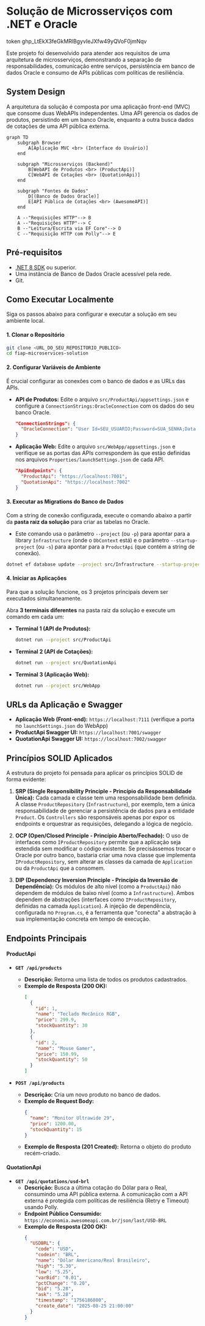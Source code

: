 # Solução de Microsserviços com .NET e Oracle

token
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

Este projeto foi desenvolvido para atender aos requisitos de uma arquitetura de microsserviços, demonstrando a separação de responsabilidades, comunicação entre serviços, persistência em banco de dados Oracle e consumo de APIs públicas com políticas de resiliência.

## System Design

A arquitetura da solução é composta por uma aplicação front-end (MVC) que consome duas WebAPIs independentes. Uma API gerencia os dados de produtos, persistindo em um banco Oracle, enquanto a outra busca dados de cotações de uma API pública externa.

```mermaid
graph TD
    subgraph Browser
        A[Aplicação MVC <br> (Interface do Usuário)]
    end

    subgraph "Microsserviços (Backend)"
        B[WebAPI de Produtos <br> (ProductApi)]
        C[WebAPI de Cotações <br> (QuotationApi)]
    end

    subgraph "Fontes de Dados"
        D[(Banco de Dados Oracle)]
        E[API Pública de Cotações <br> (AwesomeAPI)]
    end

    A --"Requisições HTTP"--> B
    A --"Requisições HTTP"--> C
    B --"Leitura/Escrita via EF Core"--> D
    C --"Requisição HTTP com Polly"--> E
```

## Pré-requisitos

* [.NET 8 SDK](https://dotnet.microsoft.com/download) ou superior.
* Uma instância de Banco de Dados Oracle acessível pela rede.
* Git.

## Como Executar Localmente

Siga os passos abaixo para configurar e executar a solução em seu ambiente local.

#### 1. Clonar o Repositório
```bash
git clone <URL_DO_SEU_REPOSITORIO_PUBLICO>
cd fiap-microservices-solution
```

#### 2. Configurar Variáveis de Ambiente

É crucial configurar as conexões com o banco de dados e as URLs das APIs.

* **API de Produtos:** Edite o arquivo `src/ProductApi/appsettings.json` e configure a `ConnectionStrings:OracleConnection` com os dados do seu banco Oracle.
    ```json
    "ConnectionStrings": {
      "OracleConnection": "User Id=SEU_USUARIO;Password=SUA_SENHA;Data Source=SEU_HOST:PORTA/SEU_SERVICE_NAME"
    }
    ```

* **Aplicação Web:** Edite o arquivo `src/WebApp/appsettings.json` e verifique se as portas das APIs correspondem às que estão definidas nos arquivos `Properties/launchSettings.json` de cada API.
    ```json
    "ApiEndpoints": {
      "ProductApi": "https://localhost:7001",
      "QuotationApi": "https://localhost:7002"
    }
    ```

#### 3. Executar as Migrations do Banco de Dados

Com a string de conexão configurada, execute o comando abaixo a partir da **pasta raiz da solução** para criar as tabelas no Oracle.

* Este comando usa o parâmetro `--project` (ou `-p`) para apontar para a library `Infrastructure` (onde o `DbContext` está) e o parâmetro `--startup-project` (ou `-s`) para apontar para a `ProductApi` (que contém a string de conexão).

```bash
dotnet ef database update --project src/Infrastructure --startup-project src/ProductApi
```

#### 4. Iniciar as Aplicações

Para que a solução funcione, os 3 projetos principais devem ser executados simultaneamente.

Abra **3 terminais diferentes** na pasta raiz da solução e execute um comando em cada um:

* **Terminal 1 (API de Produtos):**
    ```bash
    dotnet run --project src/ProductApi
    ```
* **Terminal 2 (API de Cotações):**
    ```bash
    dotnet run --project src/QuotationApi
    ```
* **Terminal 3 (Aplicação Web):**
    ```bash
    dotnet run --project src/WebApp
    ```

## URLs da Aplicação e Swagger

* **Aplicação Web (Front-end):** `https://localhost:7111` (verifique a porta no `launchSettings.json` do WebApp)
* **ProductApi Swagger UI:** `https://localhost:7001/swagger`
* **QuotationApi Swagger UI:** `https://localhost:7002/swagger`

## Princípios SOLID Aplicados

A estrutura do projeto foi pensada para aplicar os princípios SOLID de forma evidente:

1.  **SRP (Single Responsibility Principle - Princípio da Responsabilidade Única):** Cada camada e classe tem uma responsabilidade bem definida. A classe `ProductRepository` (`Infrastructure`), por exemplo, tem a única responsabilidade de gerenciar a persistência de dados para a entidade `Product`. Os `Controllers` são responsáveis apenas por expor os endpoints e orquestrar as requisições, delegando a lógica de negócio.

2.  **OCP (Open/Closed Principle - Princípio Aberto/Fechado):** O uso de interfaces como `IProductRepository` permite que a aplicação seja estendida sem modificar o código existente. Se precisássemos trocar o Oracle por outro banco, bastaria criar uma nova classe que implementa `IProductRepository`, sem alterar as classes da camada de `Application` ou da `ProductApi` que a consomem.

3.  **DIP (Dependency Inversion Principle - Princípio da Inversão de Dependência):** Os módulos de alto nível (como a `ProductApi`) não dependem de módulos de baixo nível (como a `Infrastructure`). Ambos dependem de abstrações (interfaces como `IProductRepository`, definidas na camada `Application`). A injeção de dependência, configurada no `Program.cs`, é a ferramenta que "conecta" a abstração à sua implementação concreta em tempo de execução.

## Endpoints Principais

#### ProductApi

* **`GET /api/products`**
    * **Descrição:** Retorna uma lista de todos os produtos cadastrados.
    * **Exemplo de Resposta (200 OK):**
        ```json
        [
          {
            "id": 1,
            "name": "Teclado Mecânico RGB",
            "price": 299.9,
            "stockQuantity": 30
          },
          {
            "id": 2,
            "name": "Mouse Gamer",
            "price": 150.99,
            "stockQuantity": 50
          }
        ]
        ```

* **`POST /api/products`**
    * **Descrição:** Cria um novo produto no banco de dados.
    * **Exemplo de Request Body:**
        ```json
        {
          "name": "Monitor Ultrawide 29",
          "price": 1200.00,
          "stockQuantity": 15
        }
        ```
    * **Exemplo de Resposta (201 Created):** Retorna o objeto do produto recém-criado.

#### QuotationApi

* **`GET /api/quotations/usd-brl`**
    * **Descrição:** Busca a última cotação do Dólar para o Real, consumindo uma API pública externa. A comunicação com a API externa é protegida com políticas de resiliência (Retry e Timeout) usando Polly.
    * **Endpoint Público Consumido:** `https://economia.awesomeapi.com.br/json/last/USD-BRL`
    * **Exemplo de Resposta (200 OK):**
        ```json
        {
          "USDBRL": {
            "code": "USD",
            "codein": "BRL",
            "name": "Dólar Americano/Real Brasileiro",
            "high": "5.30",
            "low": "5.25",
            "varBid": "0.01",
            "pctChange": "0.20",
            "bid": "5.28",
            "ask": "5.28",
            "timestamp": "1756186800",
            "create_date": "2025-08-25 21:00:00"
          }
        }
        ```